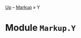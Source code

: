 [Up](Markup.html) – [Markup](Markup.html) » Y

<div class="odoc-preamble">

# Module `Markup.Y`

</div>

<div class="odoc-content">

</div>

